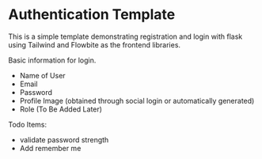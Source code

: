 # Authentication Template

This is a simple template demonstrating registration and login with flask using Tailwind and Flowbite as the frontend 
libraries.

Basic information for login.

* Name of User
* Email
* Password
* Profile Image (obtained through social login or automatically generated)
* Role (To Be Added Later)


Todo Items:
- validate password strength
- Add remember me